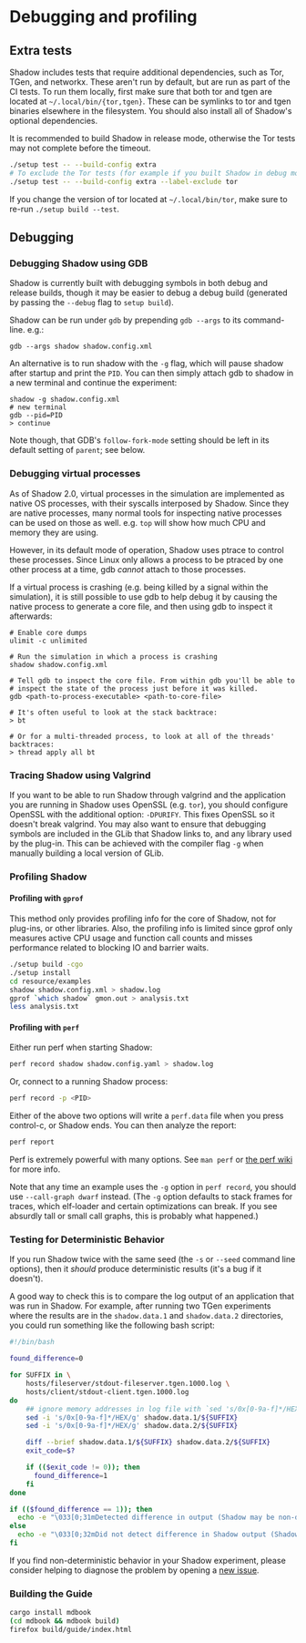 # Debugging and profiling

## Extra tests

Shadow includes tests that require additional dependencies, such as Tor, TGen,
and networkx. These aren't run by default, but are run as part of the CI tests.
To run them locally, first make sure that both tor and tgen are located at
`~/.local/bin/{tor,tgen}`. These can be symlinks to tor and tgen binaries
elsewhere in the filesystem. You should also install all of Shadow's optional
dependencies.

It is recommended to build Shadow in release mode, otherwise the Tor tests may
not complete before the timeout.

```bash
./setup test -- --build-config extra
# To exclude the Tor tests (for example if you built Shadow in debug mode)
./setup test -- --build-config extra --label-exclude tor
```

If you change the version of tor located at `~/.local/bin/tor`, make sure to
re-run `./setup build --test`.

## Debugging

### Debugging Shadow using GDB

Shadow is currently built with debugging symbols in both debug and release
builds, though it may be easier to debug a debug build (generated by passing the
`--debug` flag to `setup build`).

Shadow can be run under `gdb` by prepending `gdb --args` to its command-line.
e.g.:

```
gdb --args shadow shadow.config.xml
```

An alternative is to run shadow with the `-g` flag, which will pause shadow
after startup and print the `PID`. You can then simply attach gdb to shadow in a
new terminal and continue the experiment:

```
shadow -g shadow.config.xml
# new terminal
gdb --pid=PID
> continue
```

Note though, that GDB's `follow-fork-mode` setting should be left in its default
setting of `parent`; see below.

### Debugging virtual processes

As of Shadow 2.0, virtual processes in the simulation are implemented as native
OS processes, with their syscalls interposed by Shadow. Since they are native
processes, many normal tools for inspecting native processes can be used on
those as well. e.g. `top` will show how much CPU and memory they are using.

However, in its default mode of operation, Shadow uses ptrace to control these
processes. Since Linux only allows a process to be ptraced by one other process
at a time, gdb *cannot* attach to those processes.

If a virtual process is crashing (e.g. being killed by a signal within the
simulation), it is still possible to use gdb to help debug it by causing the
native process to generate a core file, and then using gdb to inspect it
afterwards:

```
# Enable core dumps
ulimit -c unlimited

# Run the simulation in which a process is crashing
shadow shadow.config.xml

# Tell gdb to inspect the core file. From within gdb you'll be able to
# inspect the state of the process just before it was killed. 
gdb <path-to-process-executable> <path-to-core-file>

# It's often useful to look at the stack backtrace:
> bt

# Or for a multi-threaded process, to look at all of the threads' backtraces:
> thread apply all bt
```

### Tracing Shadow using Valgrind

If you want to be able to run Shadow through valgrind and the application you
are running in Shadow uses OpenSSL (e.g. `tor`), you should configure OpenSSL
with the additional option: `-DPURIFY`. This fixes OpenSSL so it doesn't break
valgrind. You may also want to ensure that debugging symbols are included in the
GLib that Shadow links to, and any library used by the plug-in. This can be
achieved with the compiler flag `-g` when manually building a local version of
GLib.

### Profiling Shadow

#### Profiling with `gprof`

This method only provides profiling info for the core of Shadow, not for
plug-ins, or other libraries. Also, the profiling info is limited since gprof
only measures active CPU usage and function call counts and misses performance
related to blocking IO and barrier waits.

```bash
./setup build -cgo
./setup install
cd resource/examples
shadow shadow.config.xml > shadow.log
gprof `which shadow` gmon.out > analysis.txt
less analysis.txt
```

#### Profiling with `perf`

Either run perf when starting Shadow:

```bash
perf record shadow shadow.config.yaml > shadow.log
```

Or, connect to a running Shadow process:

```bash
perf record -p <PID>
```

Either of the above two options will write a `perf.data` file when you press
control-c, or Shadow ends. You can then analyze the report:

```bash
perf report
```

Perf is extremely powerful with many options. See `man perf` or [the perf
wiki](https://perf.wiki.kernel.org/index.php/Tutorial) for more info.

Note that any time an example uses the `-g` option in `perf record`, you should
use `--call-graph dwarf` instead. (The `-g` option defaults to stack frames for
traces, which elf-loader and certain optimizations can break. If you see
absurdly tall or small call graphs, this is probably what happened.)

### Testing for Deterministic Behavior

If you run Shadow twice with the same seed (the `-s` or `--seed` command line
options), then it _should_ produce deterministic results (it's a bug if it
doesn't).

A good way to check this is to compare the log output of an application that was
run in Shadow. For example, after running two TGen experiments where the results
are in the `shadow.data.1` and `shadow.data.2` directories, you could run
something like the following bash script:

```bash
#!/bin/bash

found_difference=0

for SUFFIX in \
    hosts/fileserver/stdout-fileserver.tgen.1000.log \
    hosts/client/stdout-client.tgen.1000.log
do
    ## ignore memory addresses in log file with `sed 's/0x[0-9a-f]*/HEX/g' FILENAME`
    sed -i 's/0x[0-9a-f]*/HEX/g' shadow.data.1/${SUFFIX}
    sed -i 's/0x[0-9a-f]*/HEX/g' shadow.data.2/${SUFFIX}

    diff --brief shadow.data.1/${SUFFIX} shadow.data.2/${SUFFIX}
    exit_code=$?

    if (($exit_code != 0)); then
      found_difference=1
    fi
done

if (($found_difference == 1)); then
  echo -e "\033[0;31mDetected difference in output (Shadow may be non-deterministic).\033[0m"
else
  echo -e "\033[0;32mDid not detect difference in Shadow output (Shadow may be deterministic).\033[0m"
fi
```

If you find non-deterministic behavior in your Shadow experiment, please
consider helping to diagnose the problem by opening a [new
issue](https://github.com/shadow/shadow/issues/new).

### Building the Guide

```bash
cargo install mdbook
(cd mdbook && mdbook build)
firefox build/guide/index.html
```
